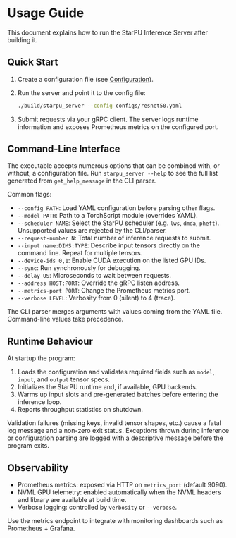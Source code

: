 # Usage Guide

This document explains how to run the StarPU Inference Server after
building it.

## Quick Start

1. Create a configuration file (see [Configuration](configuration.md)).
2. Run the server and point it to the config file:

   ```bash
   ./build/starpu_server --config configs/resnet50.yaml
   ```

3. Submit requests via your gRPC client. The server logs runtime
   information and exposes Prometheus metrics on the configured port.

## Command-Line Interface

The executable accepts numerous options that can be combined with, or
without, a configuration file. Run `starpu_server --help` to see the full
list generated from `get_help_message` in the CLI parser.

Common flags:

- `--config PATH`: Load YAML configuration before parsing other flags.
- `--model PATH`: Path to a TorchScript module (overrides YAML).
- `--scheduler NAME`: Select the StarPU scheduler (e.g. `lws`, `dmda`,
  `pheft`). Unsupported values are rejected by the CLI/parser.
- `--request-number N`: Total number of inference requests to submit.
- `--input name:DIMS:TYPE`: Describe input tensors directly on the
  command line. Repeat for multiple tensors.
- `--device-ids 0,1`: Enable CUDA execution on the listed GPU IDs.
- `--sync`: Run synchronously for debugging.
- `--delay US`: Microseconds to wait between requests.
- `--address HOST:PORT`: Override the gRPC listen address.
- `--metrics-port PORT`: Change the Prometheus metrics port.
- `--verbose LEVEL`: Verbosity from 0 (silent) to 4 (trace).

The CLI parser merges arguments with values coming from the YAML file.
Command-line values take precedence.

## Runtime Behaviour

At startup the program:

1. Loads the configuration and validates required fields such as `model`,
   `input`, and `output` tensor specs.
2. Initializes the StarPU runtime and, if available, GPU backends.
3. Warms up input slots and pre-generated batches before entering the
   inference loop.
4. Reports throughput statistics on shutdown.

Validation failures (missing keys, invalid tensor shapes, etc.) cause a
fatal log message and a non-zero exit status. Exceptions thrown during
inference or configuration parsing are logged with a descriptive message
before the program exits.

## Observability

- Prometheus metrics: exposed via HTTP on `metrics_port` (default 9090).
- NVML GPU telemetry: enabled automatically when the NVML headers and
  library are available at build time.
- Verbose logging: controlled by `verbosity` or `--verbose`.

Use the metrics endpoint to integrate with monitoring dashboards such as
Prometheus + Grafana.
